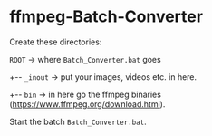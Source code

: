 # ffmpeg-Batch-Converter

Create these directories:

`ROOT` -> where `Batch_Converter.bat` goes

+-- `_inout` -> put your images, videos etc. in here.

+-- `bin` -> in here go the ffmpeg binaries (https://www.ffmpeg.org/download.html).


Start the batch `Batch_Converter.bat`.
